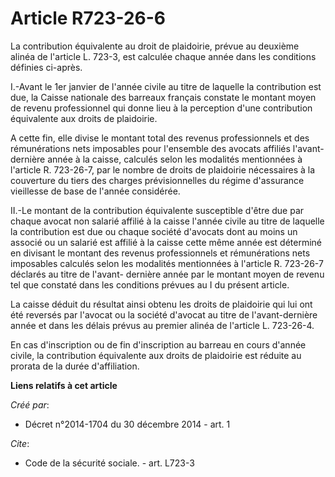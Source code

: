 # Article R723-26-6

La contribution équivalente au droit de plaidoirie, prévue au deuxième alinéa de l'article L. 723-3, est calculée chaque
année dans les conditions définies ci-après. 

I.-Avant le 1er janvier de l'année civile au titre de laquelle la contribution est due, la Caisse nationale des barreaux
français constate le montant moyen de revenu professionnel qui donne lieu à la perception d'une contribution équivalente aux
droits de plaidoirie. 

A cette fin, elle divise le montant total des revenus professionnels et des rémunérations nets imposables pour l'ensemble des
avocats affiliés l'avant-dernière année à la caisse, calculés selon les modalités mentionnées à l'article R. 723-26-7, par le
nombre de droits de plaidoirie nécessaires à la couverture du tiers des charges prévisionnelles du régime d'assurance
vieillesse de base de l'année considérée. 

II.-Le montant de la contribution équivalente susceptible d'être due par chaque avocat non salarié affilié à la caisse
l'année civile au titre de laquelle la contribution est due ou chaque société d'avocats dont au moins un associé ou un
salarié est affilié à la caisse cette même année est déterminé en divisant le montant des revenus professionnels et
rémunérations nets imposables calculés selon les modalités mentionnées à l'article R. 723-26-7 déclarés au titre de l'avant-
dernière année par le montant moyen de revenu tel que constaté dans les conditions prévues au I du présent article. 

La caisse déduit du résultat ainsi obtenu les droits de plaidoirie qui lui ont été reversés par l'avocat ou la société
d'avocat au titre de l'avant-dernière année et dans les délais prévus au premier alinéa de l'article L. 723-26-4. 

En cas d'inscription ou de fin d'inscription au barreau en cours d'année civile, la contribution équivalente aux droits de
plaidoirie est réduite au prorata de la durée d'affiliation.

**Liens relatifs à cet article**

_Créé par_:

  - Décret n°2014-1704 du 30 décembre 2014 - art. 1

_Cite_:

  - Code de la sécurité sociale. - art. L723-3
